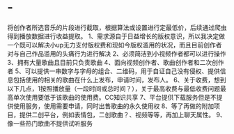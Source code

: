 # -
将创作者所选音乐的片段进行截取，根据算法或设置进行定最低价，后续通过爬虫得到播放数据进行收益提取。
1、需求源自于日益增长的版权意识，所以我决定做一个既可以解决小up无力支付版权费和现如今版权滥用的状况，而且目前创作者对与自己作品滥用的头痛行为进行解决
2、必须简洁到小视频作者都可以进行操作
3、拥有大量歌曲且目前只负责歌曲
4、面向视频创作者、歌曲创作者和二次创作者
5、可以提供一串数字与字母的组合、二维码，用于自证自己没有侵权、提供信息包括使用的相关的歌曲在什么上发布，申请时间，发布人。
6、关于收费，想到以下几点，1按照播放量（一段时间或总时间？），关于最高收费与最低收费问题最高单次使用要低于该歌曲的使用费。CC知识共享
7、平台提供下载服务但是不提供使用服务，使用需要申请，同时出售歌曲的永久使用权
8、等了再做的附加项目，提供二创平台，例如表情包，二创歌曲？、视频等等，再加上聊天属性。
9、像一些热门歌曲不提供试听服务
